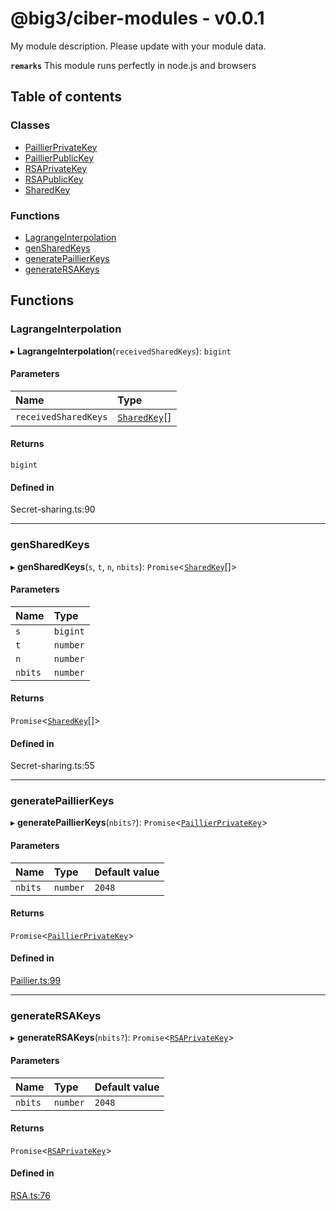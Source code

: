 # @big3/ciber-modules - v0.0.1

My module description. Please update with your module data.

**`remarks`**
This module runs perfectly in node.js and browsers

## Table of contents

### Classes

- [PaillierPrivateKey](classes/PaillierPrivateKey.md)
- [PaillierPublicKey](classes/PaillierPublicKey.md)
- [RSAPrivateKey](classes/RSAPrivateKey.md)
- [RSAPublicKey](classes/RSAPublicKey.md)
- [SharedKey](classes/SharedKey.md)

### Functions

- [LagrangeInterpolation](API.md#lagrangeinterpolation)
- [genSharedKeys](API.md#gensharedkeys)
- [generatePaillierKeys](API.md#generatepaillierkeys)
- [generateRSAKeys](API.md#generatersakeys)

## Functions

### LagrangeInterpolation

▸ **LagrangeInterpolation**(`receivedSharedKeys`): `bigint`

#### Parameters

| Name | Type |
| :------ | :------ |
| `receivedSharedKeys` | [`SharedKey`](classes/SharedKey.md)[] |

#### Returns

`bigint`

#### Defined in

Secret-sharing.ts:90

___

### genSharedKeys

▸ **genSharedKeys**(`s`, `t`, `n`, `nbits`): `Promise`<[`SharedKey`](classes/SharedKey.md)[]\>

#### Parameters

| Name | Type |
| :------ | :------ |
| `s` | `bigint` |
| `t` | `number` |
| `n` | `number` |
| `nbits` | `number` |

#### Returns

`Promise`<[`SharedKey`](classes/SharedKey.md)[]\>

#### Defined in

Secret-sharing.ts:55

___

### generatePaillierKeys

▸ **generatePaillierKeys**(`nbits?`): `Promise`<[`PaillierPrivateKey`](classes/PaillierPrivateKey.md)\>

#### Parameters

| Name | Type | Default value |
| :------ | :------ | :------ |
| `nbits` | `number` | `2048` |

#### Returns

`Promise`<[`PaillierPrivateKey`](classes/PaillierPrivateKey.md)\>

#### Defined in

[Paillier.ts:99](https://github.com/Big-3/Moduls-Ciber/blob/cf333a7/src/ts/Paillier.ts#L99)

___

### generateRSAKeys

▸ **generateRSAKeys**(`nbits?`): `Promise`<[`RSAPrivateKey`](classes/RSAPrivateKey.md)\>

#### Parameters

| Name | Type | Default value |
| :------ | :------ | :------ |
| `nbits` | `number` | `2048` |

#### Returns

`Promise`<[`RSAPrivateKey`](classes/RSAPrivateKey.md)\>

#### Defined in

[RSA.ts:76](https://github.com/Big-3/Moduls-Ciber/blob/cf333a7/src/ts/RSA.ts#L76)
